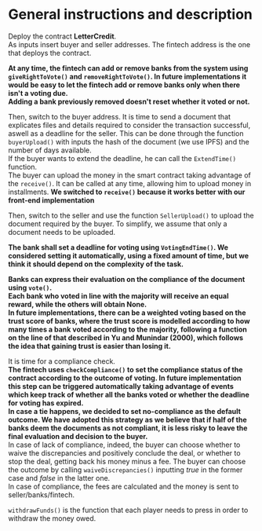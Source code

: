 # General instructions and description

Deploy the contract **LetterCredit**. \
As inputs insert buyer and seller addresses. The fintech address is the one that deploys the contract.

**At any time, the fintech can add or remove banks from the system using `giveRightToVote()` and `removeRightToVote()`. In future implementations it would be easy to let the fintech add or remove banks only when there isn't a voting due. \
Adding a bank previously removed doesn't reset whether it voted or not.**

Then, switch to the buyer address. It is time to send a document that explicates files and details required to consider the transaction successful, aswell as a deadline for the seller. This can be done through the function `buyerUpload()` with inputs the hash of the document (we use IPFS) and the number of days available. \
If the buyer wants to extend the deadline, he can call the `ExtendTime()` function. \
The buyer can upload the money in the smart contract taking advantage of the `receive()`. It can be called at any time, allowing him to upload money in installments. **We switched to `receive()` because it works better with our front-end implementation**

Then, switch to the seller and use the function `SellerUpload()` to upload the document required by the buyer. To simplify, we assume that only a document needs to be uploaded.

**The bank shall set a deadline for voting using `VotingEndTime()`. We considered setting it automatically, using a fixed amount of time, but we think it should depend on the complexity of the task.** 

**Banks can express their evaluation on the compliance of the document using `vote()`. \
Each bank who voted in line with the majority will receive an equal reward, while the others will obtain None. \
In future implementations, there can be a weighted voting based on the trust score of banks, where the trust score is modelled according to how many times a bank voted according to the majority, following a function on the line of that described in Yu and Munindar (2000), which follows the idea that gaining trust is easier than losing it.** 

It is time for a compliance check.  
**The fintech uses `checkCompliance()` to set the compliance status of the contract according to the outcome of voting. In future implementation this step can be triggered automatically taking advantage of events which keep track of whether all the banks voted or whether the deadline for voting has expired. \
In case a tie happens, we decided to set no-compliance as the default outcome. We have adopted this strategy as we believe that if half of the banks deem the documents as not compliant, it is less risky to leave the final evaluation and decision to the buyer.** \
In case of lack of compliance, indeed, the buyer can choose whether to waive the discrepancies and positively conclude the deal, or whether to stop the deal, getting back his money minus a fee. The buyer can choose the outcome by calling `waiveDiscrepancies()` inputting *true* in the former case and *false* in the latter one. \
In case of compliance, the fees are calculated and the money is sent to seller/banks/fintech.


`withdrawFunds()` is the function that each player needs to press in order to withdraw the money owed.
